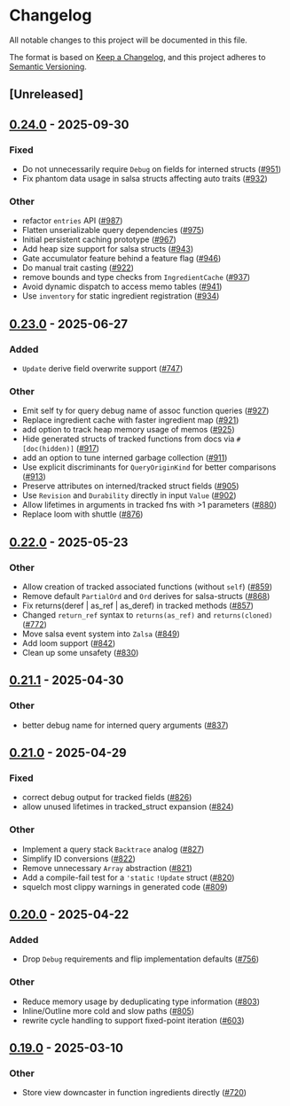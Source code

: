 # Changelog

All notable changes to this project will be documented in this file.

The format is based on [Keep a Changelog](https://keepachangelog.com/en/1.0.0/),
and this project adheres to [Semantic Versioning](https://semver.org/spec/v2.0.0.html).

## [Unreleased]

## [0.24.0](https://github.com/salsa-rs/salsa/compare/salsa-macro-rules-v0.23.0...salsa-macro-rules-v0.24.0) - 2025-09-30

### Fixed

- Do not unnecessarily require `Debug` on fields for interned structs ([#951](https://github.com/salsa-rs/salsa/pull/951))
- Fix phantom data usage in salsa structs affecting auto traits ([#932](https://github.com/salsa-rs/salsa/pull/932))

### Other

- refactor `entries` API ([#987](https://github.com/salsa-rs/salsa/pull/987))
- Flatten unserializable query dependencies ([#975](https://github.com/salsa-rs/salsa/pull/975))
- Initial persistent caching prototype ([#967](https://github.com/salsa-rs/salsa/pull/967))
- Add heap size support for salsa structs ([#943](https://github.com/salsa-rs/salsa/pull/943))
- Gate accumulator feature behind a feature flag ([#946](https://github.com/salsa-rs/salsa/pull/946))
- Do manual trait casting ([#922](https://github.com/salsa-rs/salsa/pull/922))
- remove bounds and type checks from `IngredientCache` ([#937](https://github.com/salsa-rs/salsa/pull/937))
- Avoid dynamic dispatch to access memo tables ([#941](https://github.com/salsa-rs/salsa/pull/941))
- Use `inventory` for static ingredient registration ([#934](https://github.com/salsa-rs/salsa/pull/934))

## [0.23.0](https://github.com/salsa-rs/salsa/compare/salsa-macro-rules-v0.22.0...salsa-macro-rules-v0.23.0) - 2025-06-27

### Added

- `Update` derive field overwrite support ([#747](https://github.com/salsa-rs/salsa/pull/747))

### Other

- Emit self ty for query debug name of assoc function queries ([#927](https://github.com/salsa-rs/salsa/pull/927))
- Replace ingredient cache with faster ingredient map ([#921](https://github.com/salsa-rs/salsa/pull/921))
- add option to track heap memory usage of memos ([#925](https://github.com/salsa-rs/salsa/pull/925))
- Hide generated structs of tracked functions from docs via `#[doc(hidden)]` ([#917](https://github.com/salsa-rs/salsa/pull/917))
- add an option to tune interned garbage collection ([#911](https://github.com/salsa-rs/salsa/pull/911))
- Use explicit discriminants for `QueryOriginKind` for better comparisons ([#913](https://github.com/salsa-rs/salsa/pull/913))
- Preserve attributes on interned/tracked struct fields ([#905](https://github.com/salsa-rs/salsa/pull/905))
- Use `Revision` and `Durability` directly in input `Value` ([#902](https://github.com/salsa-rs/salsa/pull/902))
- Allow lifetimes in arguments in tracked fns with >1 parameters ([#880](https://github.com/salsa-rs/salsa/pull/880))
- Replace loom with shuttle ([#876](https://github.com/salsa-rs/salsa/pull/876))

## [0.22.0](https://github.com/salsa-rs/salsa/compare/salsa-macro-rules-v0.21.1...salsa-macro-rules-v0.22.0) - 2025-05-23

### Other

- Allow creation of tracked associated functions (without `self`) ([#859](https://github.com/salsa-rs/salsa/pull/859))
- Remove default `PartialOrd` and `Ord` derives for salsa-structs ([#868](https://github.com/salsa-rs/salsa/pull/868))
- Fix returns(deref | as_ref | as_deref) in tracked methods ([#857](https://github.com/salsa-rs/salsa/pull/857))
- Changed `return_ref` syntax to `returns(as_ref)` and `returns(cloned)` ([#772](https://github.com/salsa-rs/salsa/pull/772))
- Move salsa event system into `Zalsa` ([#849](https://github.com/salsa-rs/salsa/pull/849))
- Add loom support ([#842](https://github.com/salsa-rs/salsa/pull/842))
- Clean up some unsafety ([#830](https://github.com/salsa-rs/salsa/pull/830))

## [0.21.1](https://github.com/salsa-rs/salsa/compare/salsa-macro-rules-v0.21.0...salsa-macro-rules-v0.21.1) - 2025-04-30

### Other

- better debug name for interned query arguments ([#837](https://github.com/salsa-rs/salsa/pull/837))

## [0.21.0](https://github.com/salsa-rs/salsa/compare/salsa-macro-rules-v0.20.0...salsa-macro-rules-v0.21.0) - 2025-04-29

### Fixed

- correct debug output for tracked fields ([#826](https://github.com/salsa-rs/salsa/pull/826))
- allow unused lifetimes in tracked_struct expansion ([#824](https://github.com/salsa-rs/salsa/pull/824))

### Other

- Implement a query stack `Backtrace` analog ([#827](https://github.com/salsa-rs/salsa/pull/827))
- Simplify ID conversions ([#822](https://github.com/salsa-rs/salsa/pull/822))
- Remove unnecessary `Array` abstraction ([#821](https://github.com/salsa-rs/salsa/pull/821))
- Add a compile-fail test for a `'static` `!Update` struct ([#820](https://github.com/salsa-rs/salsa/pull/820))
- squelch most clippy warnings in generated code ([#809](https://github.com/salsa-rs/salsa/pull/809))

## [0.20.0](https://github.com/salsa-rs/salsa/compare/salsa-macro-rules-v0.19.0...salsa-macro-rules-v0.20.0) - 2025-04-22

### Added

- Drop `Debug` requirements and flip implementation defaults ([#756](https://github.com/salsa-rs/salsa/pull/756))

### Other

- Reduce memory usage by deduplicating type information ([#803](https://github.com/salsa-rs/salsa/pull/803))
- Inline/Outline more cold and slow paths ([#805](https://github.com/salsa-rs/salsa/pull/805))
- rewrite cycle handling to support fixed-point iteration ([#603](https://github.com/salsa-rs/salsa/pull/603))

## [0.19.0](https://github.com/salsa-rs/salsa/compare/salsa-macro-rules-v0.18.0...salsa-macro-rules-v0.19.0) - 2025-03-10

### Other

- Store view downcaster in function ingredients directly ([#720](https://github.com/salsa-rs/salsa/pull/720))
